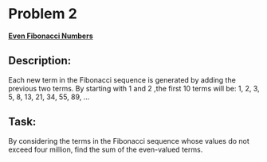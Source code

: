 # Problem 2

[**Even Fibonacci Numbers**](https://projecteuler.net/problem=2)

## Description:
Each new term in the Fibonacci sequence is generated by adding the previous two terms. By starting with 1 and 2 ,the first 10 terms will be: 1, 2, 3, 5, 8, 13, 21, 34, 55, 89, ...

## Task:
By considering the terms in the Fibonacci sequence whose values do not exceed four million, find the sum of the even-valued terms.

